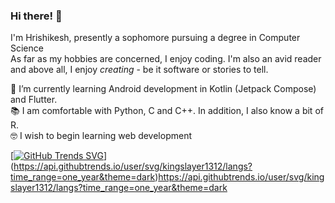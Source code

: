 ### Hi there! 👋

I'm Hrishikesh, presently a sophomore pursuing a degree in Computer Science  
As far as my hobbies are concerned, I enjoy coding. I'm also an avid reader and above all, I enjoy *creating* - be it software or stories to tell.  

🌱 I’m currently learning Android development in Kotlin (Jetpack Compose) and Flutter.  
📚 I am comfortable with Python, C and C++. In addition, I also know a bit of R.  
🤓 I wish to begin learning web development  

[[![GitHub Trends SVG](https://api.githubtrends.io/kingslayer1312/svg/avgupta456/langs)](https://githubtrends.io)](https://api.githubtrends.io/user/svg/kingslayer1312/langs?time_range=one_year&theme=dark)https://api.githubtrends.io/user/svg/kingslayer1312/langs?time_range=one_year&theme=dark
